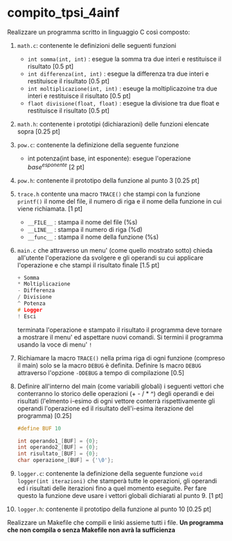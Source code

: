# compito_tpsi_4ainf

Realizzare un programma scritto in linguaggio C così composto:

1. `math.c`: contenente le definizioni delle seguenti funzioni
   * `int somma(int, int)` : esegue la somma tra due interi e restituisce il risultato [0.5 pt]
   * `int differenza(int, int)` : esegue la differenza tra due interi e restituisce il risultato [0.5 pt]
   * `int moltiplicazione(int, int)` : eseuge la moltiplicazoine tra due interi e restituisce il risultato [0.5 pt]
   * `flaot divisione(float, float)` : esegue la divisione tra due float e restituisce il risultato [0.5 pt]
2. `math.h`: contenente i prototipi (dichiarazioni) delle funzioni elencate sopra [0.25 pt]
3. `pow.c`: contenente la definizione della seguente funzione
   * int potenza(int base, int esponente): esegue l'operazione $base^{esponente}$ [2 pt]
4. `pow.h`: contenente il prototipo della funzione al punto 3 [0.25 pt]
5. `trace.h` contente una macro `TRACE()` che stampi con la funzione `printf()` il nome del file, il numero di riga e il nome della funzione in cui viene richiamata. [1 pt]
   * `__FILE__` : stampa il nome del file  (%s)
   * `__LINE__` : stampa il numero di riga (%d)
   * `__func__` : stampa il nome della funzione (%s)
6. `main.c` che attraverso un menu' (come quello mostrato sotto) chieda all'utente l'operazione da svolgere e gli operandi su cui applicare l'operazione e che stampi il risultato finale [1.5 pt]

   ```c
   + Somma
   * Moltiplicazione
   - Differenza
   / Divisione
   ^ Potenza
   # Logger
   ! Esci
   ```
   terminata l'operazione e stampato il risultato il programma deve tornare a mostrare il menu' ed aspettare nuovi comandi. Si termini il programma usando la voce di menu' `!`
8. Richiamare la macro `TRACE()` nella prima riga di ogni funzione (compreso il main) solo se la macro `DEBUG` è definita. Definire ls macro `DEBUG` attraverso l'opzione `-DDEBUG` a tempo di compilazione [0.5]
9. Definire all'interno del main (come variabili globali) i seguenti vettori che conterranno lo storico delle operazioni (+ - / * ^) degli operandi e dei risultati (l'elmento i-esimo di ogni vettore conterrà rispettivamente gli operandi l'operazione ed il risultato dell'i-esima iterazione del programma) [0.25]
    ```c
    #define BUF 10

    int operando1_[BUF] = {0};
    int operando2_[BUF] = {0};
    int risultato_[BUF] = {0};
    char operazione_[BUF] = {'\0'};
    ```
10. `logger.c`: contenente la definizione della seguente funzione `void logger(int iterazioni)` che stamperà tutte le operazioni, gli operandi ed i risultati delle iterazioni fino a quel momento eseguite. Per fare questo la funzione deve usare i vettori globali dichiarati al punto 9. [1 pt]
11. `logger.h`: contenente il prototipo della funzione al punto 10 [0.25 pt]
    
Realizzare un Makefile che compili e linki assieme tutti i file. **Un programma che non compila o senza Makefile non avrà la sufficienza**
